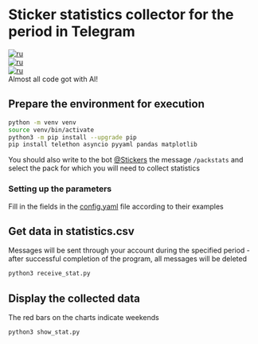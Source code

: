# Sticker statistics collector for the period in Telegram
[![ru](https://img.shields.io/badge/lang-ru-FFFFFF.svg)](README-RU.md)  
[![ru](https://img.shields.io/badge/lang-ru-1C3578.svg)](README-RU.md)  
[![ru](https://img.shields.io/badge/lang-ru-E4181C.svg)](README-RU.md)  
Almost all code got with AI!
## Prepare the environment for execution
```bash
python -m venv venv
source venv/bin/activate
python3 -m pip install --upgrade pip
pip install telethon asyncio pyyaml pandas matplotlib
```
You should also write to the bot [@Stickers](https://t.me/stickers) the message `/packstats` and select the pack for which you will need to collect statistics
### Setting up the parameters
Fill in the fields in the [config.yaml](config.yaml) file according to their examples

## Get data in statistics.csv
Messages will be sent through your account during the specified period - after successful completion of the program, all messages will be deleted
```bash
python3 receive_stat.py 
```

## Display the collected data
The red bars on the charts indicate weekends
```bash
python3 show_stat.py
```
